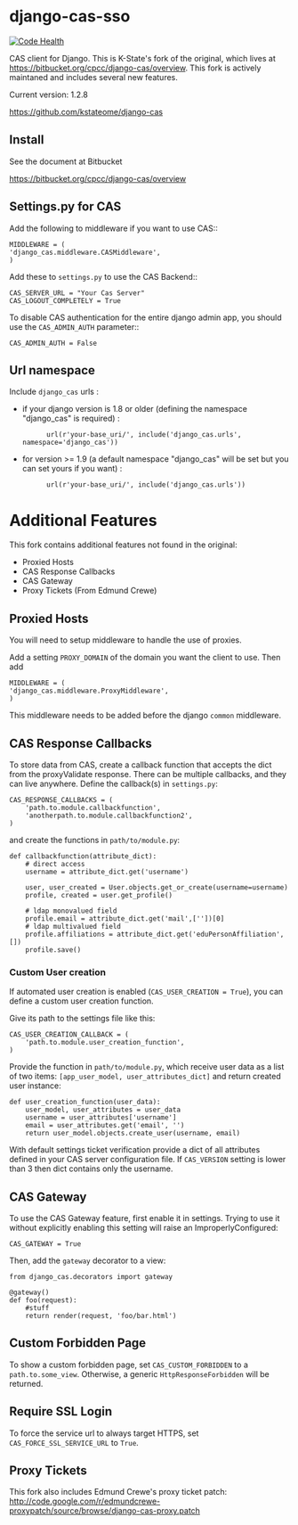 # django-cas-sso

[![Code Health](https://landscape.io/github/unistra/django-cas/master/landscape.svg?style=flat)](https://landscape.io/github/unistra/django-cas/master)

CAS client for Django. This is K-State&#39;s fork of the original, which lives at
https://bitbucket.org/cpcc/django-cas/overview. This fork is actively maintaned and
includes several new features.

Current version: 1.2.8

https://github.com/kstateome/django-cas

## Install

See the document at Bitbucket

https://bitbucket.org/cpcc/django-cas/overview

## Settings.py for CAS

Add the following to middleware if you want to use CAS::

    MIDDLEWARE = (
    'django_cas.middleware.CASMiddleware',
    )

Add these to `settings.py` to use the CAS Backend::

    CAS_SERVER_URL = "Your Cas Server"
    CAS_LOGOUT_COMPLETELY = True

To disable CAS authentication for the entire django admin app, you should use the `CAS_ADMIN_AUTH` parameter::

    CAS_ADMIN_AUTH = False

## Url namespace

Include `django_cas` urls :

- if your django version is 1.8 or older (defining the namespace "django_cas" is required) :

      		url(r'your-base_uri/', include('django_cas.urls', namespace='django_cas'))

- for version >= 1.9 (a default namespace "django_cas" will be set but you can set yours if you want) :

      		url(r'your-base_uri/', include('django_cas.urls'))

# Additional Features

This fork contains additional features not found in the original:

- Proxied Hosts
- CAS Response Callbacks
- CAS Gateway
- Proxy Tickets (From Edmund Crewe)

## Proxied Hosts

You will need to setup middleware to handle the use of proxies.

Add a setting `PROXY_DOMAIN` of the domain you want the client to use. Then add

    MIDDLEWARE = (
    'django_cas.middleware.ProxyMiddleware',
    )

This middleware needs to be added before the django `common` middleware.

## CAS Response Callbacks

To store data from CAS, create a callback function that accepts the dict from the
proxyValidate response. There can be multiple callbacks, and they can live anywhere. Define the
callback(s) in `settings.py`:

    CAS_RESPONSE_CALLBACKS = (
        'path.to.module.callbackfunction',
        'anotherpath.to.module.callbackfunction2',
    )

and create the functions in `path/to/module.py`:

    def callbackfunction(attribute_dict):
    	# direct access
        username = attribute_dict.get('username')

        user, user_created = User.objects.get_or_create(username=username)
        profile, created = user.get_profile()

    	# ldap monovalued field
        profile.email = attribute_dict.get('mail',[''])[0]
    	# ldap multivalued field
        profile.affiliations = attribute_dict.get('eduPersonAffiliation',[])
        profile.save()

### Custom User creation

If automated user creation is enabled (`CAS_USER_CREATION = True`), you can define a custom user creation function.

Give its path to the settings file like this:

    CAS_USER_CREATION_CALLBACK = (
    	'path.to.module.user_creation_function',
    )

Provide the function in `path/to/module.py`,
which receive user data as a list of two items: `[app_user_model, user_attributes_dict]`
and return created user instance:

    def user_creation_function(user_data):
    	user_model, user_attributes = user_data
    	username = user_attributes['username']
    	email = user_attributes.get('email', '')
    	return user_model.objects.create_user(username, email)

With default settings ticket verification provide a dict of all attributes defined in your CAS server configuration file.
If `CAS_VERSION` setting is lower than 3 then dict contains only the username.

## CAS Gateway

To use the CAS Gateway feature, first enable it in settings. Trying to use it without explicitly
enabling this setting will raise an ImproperlyConfigured:

    CAS_GATEWAY = True

Then, add the `gateway` decorator to a view:

    from django_cas.decorators import gateway

    @gateway()
    def foo(request):
        #stuff
        return render(request, 'foo/bar.html')

## Custom Forbidden Page

To show a custom forbidden page, set `CAS_CUSTOM_FORBIDDEN` to a `path.to.some_view`. Otherwise,
a generic `HttpResponseForbidden` will be returned.

## Require SSL Login

To force the service url to always target HTTPS, set `CAS_FORCE_SSL_SERVICE_URL` to `True`.

## Proxy Tickets

This fork also includes Edmund Crewe's proxy ticket patch:
http://code.google.com/r/edmundcrewe-proxypatch/source/browse/django-cas-proxy.patch
